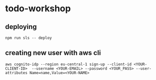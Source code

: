 # todo-workshop


## deploying

```
npm run sls -- deploy
```

## creating new user with aws cli

```
aws cognito-idp --region eu-central-1 sign-up --client-id <YOUR-CLIENT-ID>  --username <YOUR-EMAIL> --password <YOUR_PASS> --user-attributes Name=name,Value=<YOUR-NAME>
```